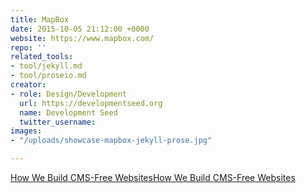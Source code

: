 ```yaml
---
title: MapBox
date: 2015-10-05 21:12:00 +0000
website: https://www.mapbox.com/
repo: ''
related_tools:
- tool/jekyll.md
- tool/proseio.md
creator:
- role: Design/Development
  url: https://developmentseed.org
  name: Development Seed
  twitter_username:
images:
- "/uploads/showcase-mapbox-jekyll-prose.jpg"

---
```

[How We Build CMS-Free Websites](https://developmentseed.org/blog/2012/07/27/build-cms-free-websites/)[How We Build CMS-Free Websites](https://developmentseed.org/blog/2012/07/27/build-cms-free-websites/)
